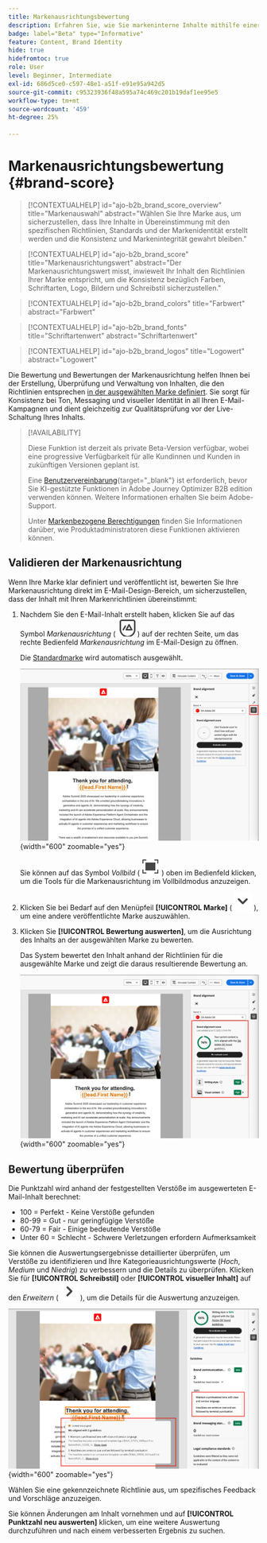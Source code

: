 ```yaml
---
title: Markenausrichtungsbewertung
description: Erfahren Sie, wie Sie markeninterne Inhalte mithilfe einer Bewertung für die Markenausrichtung erstellen, validieren und verwalten.
badge: label="Beta" type="Informative"
feature: Content, Brand Identity
hide: true
hidefromtoc: true
role: User
level: Beginner, Intermediate
exl-id: 686d5ce0-c597-48e1-a51f-e91e95a942d5
source-git-commit: c95323936f48a595a74c469c201b19daf1ee95e5
workflow-type: tm+mt
source-wordcount: '459'
ht-degree: 25%

---
```


# Markenausrichtungsbewertung {#brand-score}

>[!CONTEXTUALHELP]
>id="ajo-b2b_brand_score_overview"
>title="Markenauswahl"
>abstract="Wählen Sie Ihre Marke aus, um sicherzustellen, dass Ihre Inhalte in Übereinstimmung mit den spezifischen Richtlinien, Standards und der Markenidentität erstellt werden und die Konsistenz und Markenintegrität gewahrt bleiben."

>[!CONTEXTUALHELP]
>id="ajo-b2b_brand_score"
>title="Markenausrichtungswert"
>abstract="Der Markenausrichtungswert misst, inwieweit Ihr Inhalt den Richtlinien Ihrer Marke entspricht, um die Konsistenz bezüglich Farben, Schriftarten, Logo, Bildern und Schreibstil sicherzustellen."

>[!CONTEXTUALHELP]
>id="ajo-b2b_brand_colors"
>title="Farbwert"
>abstract="Farbwert"

>[!CONTEXTUALHELP]
>id="ajo-b2b_brand_fonts"
>title="Schriftartenwert"
>abstract="Schriftartenwert"

>[!CONTEXTUALHELP]
>id="ajo-b2b_brand_logos"
>title="Logowert"
>abstract="Logowert"

Die Bewertung und Bewertungen der Markenausrichtung helfen Ihnen bei der Erstellung, Überprüfung und Verwaltung von Inhalten, die den Richtlinien entsprechen [in der ausgewählten Marke definiert](./brands-manage-create.md#brand-definitions). Sie sorgt für Konsistenz bei Ton, Messaging und visueller Identität in all Ihren E-Mail-Kampagnen und dient gleichzeitig zur Qualitätsprüfung vor der Live-Schaltung Ihres Inhalts.

>[!AVAILABILITY]
>
>Diese Funktion ist derzeit als private Beta-Version verfügbar, wobei eine progressive Verfügbarkeit für alle Kundinnen und Kunden in zukünftigen Versionen geplant ist.
>
>Eine [Benutzervereinbarung](https://www.adobe.com/legal/licenses-terms/adobe-dx-gen-ai-user-guidelines.html){target="_blank"} ist erforderlich, bevor Sie KI-gestützte Funktionen in Adobe Journey Optimizer B2B edition verwenden können. Weitere Informationen erhalten Sie beim Adobe-Support.
>
>Unter [Markenbezogene Berechtigungen](./brands-overview.md#brand-related-permissions) finden Sie Informationen darüber, wie Produktadministratoren diese Funktionen aktivieren können.

## Validieren der Markenausrichtung

Wenn Ihre Marke klar definiert und veröffentlicht ist, bewerten Sie Ihre Markenausrichtung direkt im E-Mail-Design-Bereich, um sicherzustellen, dass der Inhalt mit Ihren Markenrichtlinien übereinstimmt:

1. Nachdem Sie den E-Mail-Inhalt erstellt haben, klicken Sie auf das Symbol _Markenausrichtung_ ( ![Markenausrichtungssymbol](../assets/do-not-localize/icon-brand-compliance.svg) ) auf der rechten Seite, um das rechte Bedienfeld _Markenausrichtung_ im E-Mail-Design zu öffnen.

   Die [Standardmarke](./brands-manage-create.md#default-brand) wird automatisch ausgewählt.

   ![Zugriff auf die Tools zur Markenausrichtung](./assets/brands-alignment-sidebar.png){width="600" zoomable="yes"}

   Sie können auf das Symbol _Vollbild_ ( ![Vollbildsymbol](../assets/do-not-localize/icon-full-screen.svg) ) oben im Bedienfeld klicken, um die Tools für die Markenausrichtung im Vollbildmodus anzuzeigen.

1. Klicken Sie bei Bedarf auf den Menüpfeil **[!UICONTROL Marke]** ( ![Nach-unten-](../assets/do-not-localize/icon-down-menu.svg) ), um eine andere veröffentlichte Marke auszuwählen.

1. Klicken Sie **[!UICONTROL Bewertung auswerten]**, um die Ausrichtung des Inhalts an der ausgewählten Marke zu bewerten.

   Das System bewertet den Inhalt anhand der Richtlinien für die ausgewählte Marke und zeigt die daraus resultierende Bewertung an.

   ![Bewertung der Markenausrichtung](./assets/brands-alignment-evaluation.png){width="600" zoomable="yes"}

## Bewertung überprüfen

Die Punktzahl wird anhand der festgestellten Verstöße im ausgewerteten E-Mail-Inhalt berechnet:

* 100 = Perfekt - Keine Verstöße gefunden
* 80-99 = Gut - nur geringfügige Verstöße
* 60-79 = Fair - Einige bedeutende Verstöße
* Unter 60 = Schlecht - Schwere Verletzungen erfordern Aufmerksamkeit

Sie können die Auswertungsergebnisse detaillierter überprüfen, um Verstöße zu identifizieren und Ihre Kategorieausrichtungswerte (_Hoch_, _Medium_ und _Niedrig_) zu verbessern und die Details zu überprüfen. Klicken Sie für **[!UICONTROL Schreibstil]** oder **[!UICONTROL visueller Inhalt]** auf den _Erweitern_ ( ![Erweiterungspfeil](../assets/do-not-localize/icon-expand-right.svg) ), um die Details für die Auswertung anzuzeigen.

![Details zur Markenausrichtung](./assets/brands-alignment-evaluation-details.png){width="600" zoomable="yes"}

Wählen Sie eine gekennzeichnete Richtlinie aus, um spezifisches Feedback und Vorschläge anzuzeigen.

Sie können Änderungen am Inhalt vornehmen und auf **[!UICONTROL Punktzahl neu auswerten]** klicken, um eine weitere Auswertung durchzuführen und nach einem verbesserten Ergebnis zu suchen.
